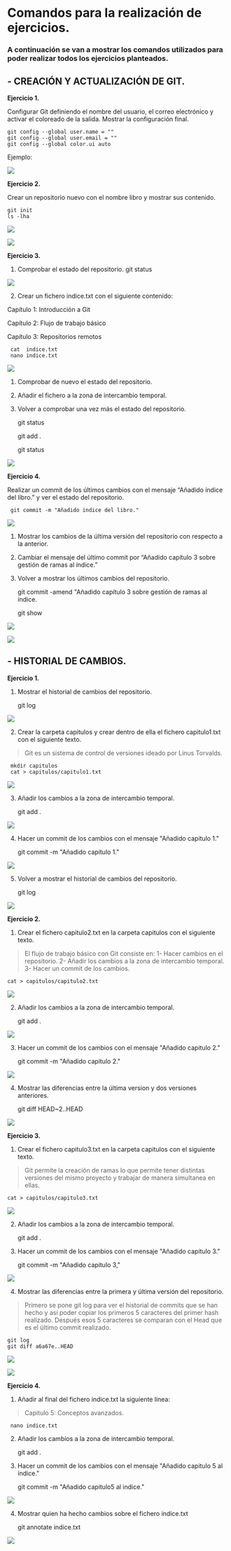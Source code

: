 # Comandos para la realización de ejercicios.

### **A continuación se van a mostrar los comandos utilizados para poder realizar todos los ejercicios planteados.**


## - CREACIÓN Y ACTUALIZACIÓN DE GIT.

**Ejercicio 1.**

Configurar Git definiendo el nombre del usuario, el correo electrónico y activar el coloreado de la salida. Mostrar la configuración final.

    git config --global user.name = ""
    git config --global user.email = ""
    git config --global color.ui auto

Ejemplo:

![](https://github.com/ItzaBesanilla/Libro-git/blob/1cc15b46815d138be34ac03f40d8dabbead55f9d/Ejercicios/1-%20Creaci%C3%B3n%20y%20actualizacion/Configurar%20nombre%20y%20correo.png)

**Ejercicio 2.**

Crear un repositorio nuevo con el nombre libro y mostrar sus contenido.

    git init 
	ls -lha

![](https://github.com/ItzaBesanilla/Libro-git/blob/1cc15b46815d138be34ac03f40d8dabbead55f9d/Ejercicios/1-%20Creaci%C3%B3n%20y%20actualizacion/iniciar%20repositorio.png)

![](https://github.com/ItzaBesanilla/Libro-git/blob/master/Ejercicios/1-%20Creaci%C3%B3n%20y%20actualizacion/Mostrar%20contenido.png)

**Ejercicio 3.**

1. Comprobar el estado del repositorio.
    git status
 
 ![](https://github.com/ItzaBesanilla/Libro-git/blob/1cc15b46815d138be34ac03f40d8dabbead55f9d/Ejercicios/1-%20Creaci%C3%B3n%20y%20actualizacion/Comprobar%20estado%20del%20repositorio.png)
 
2. Crear un fichero indice.txt con el siguiente contenido:

Capítulo 1: Introducción a Git

Capítulo 2: Flujo de trabajo básico

Capítulo 3: Repositorios remotos

     cat  indice.txt
     nano indice.txt
    
![](https://github.com/ItzaBesanilla/Libro-git/blob/1cc15b46815d138be34ac03f40d8dabbead55f9d/Ejercicios/1-%20Creaci%C3%B3n%20y%20actualizacion/Crear%20un%20fichero.png)

1. Comprobar de nuevo el estado del repositorio.
2. Añadir el fichero a la zona de intercambio temporal.
3. Volver a comprobar una vez más el estado del repositorio.


    git status
    
    git add .
    
	  git status

![](https://github.com/ItzaBesanilla/Libro-git/blob/1cc15b46815d138be34ac03f40d8dabbead55f9d/Ejercicios/1-%20Creaci%C3%B3n%20y%20actualizacion/Guardar%20y%20mostrar%20cambios.png)

**Ejercicio 4.**

Realizar un commit de los últimos cambios con el mensaje “Añadido índice del libro.” y ver el estado del repositorio.

     git commit -m "Añadido indice del libro."

![](https://github.com/ItzaBesanilla/Libro-git/blob/7b6f16eb4f27249cc3e4c45d24bdcf12352e4f34/Ejercicios/1-%20Creaci%C3%B3n%20y%20actualizacion/Hacer%20commit.png)

1. Mostrar los cambios de la última versión del repositorio con respecto a la anterior.
2. Cambiar el mensaje del último commit por “Añadido capítulo 3 sobre gestión de ramas al índice.”
3. Volver a mostrar los últimos cambios del repositorio.



     git commit -amend "Añadido capítulo 3 sobre gestión de ramas al índice.
    
     git show
     
     

![](https://github.com/ItzaBesanilla/Libro-git/blob/a03c1e25f6e77ab13c96bc01d1524c7a159280f3/Ejercicios/1-%20Creaci%C3%B3n%20y%20actualizacion/Modificar%20commit%20realizado.png)

![](https://github.com/ItzaBesanilla/Libro-git/blob/a03c1e25f6e77ab13c96bc01d1524c7a159280f3/Ejercicios/1-%20Creaci%C3%B3n%20y%20actualizacion/Mostrar%20ultimos%20cambios.png)


## - HISTORIAL DE CAMBIOS.

**Ejercicio 1.**

1. Mostrar el historial de cambios del repositorio.



     git log

![](https://github.com/ItzaBesanilla/Libro-git/blob/a03c1e25f6e77ab13c96bc01d1524c7a159280f3/Ejercicios/2-%20Historial%20de%20cambios/1-Mostrar%20historial%20de%20cambios.png)


2. Crear la carpeta capitulos y crear dentro de ella el fichero capitulo1.txt con el siguiente texto.
> Git es un sistema de control de versiones ideado por Linus Torvalds.


     mkdir capitulos
	 cat > capitulos/capitulo1.txt

![](https://github.com/ItzaBesanilla/Libro-git/blob/a03c1e25f6e77ab13c96bc01d1524c7a159280f3/Ejercicios/2-%20Historial%20de%20cambios/2-%20crear%20carpeta%20capitulos%20con%20fichero.png)

3. Añadir los cambios a la zona de intercambio temporal.


    git add .
    
![](https://github.com/ItzaBesanilla/Libro-git/blob/a03c1e25f6e77ab13c96bc01d1524c7a159280f3/Ejercicios/2-%20Historial%20de%20cambios/3-%20A%C3%B1adir%20cambios%20a%20zona%20temporal.png)

4. Hacer un commit de los cambios con el mensaje "Añadido capitulo 1."


    git commit -m "Añadido capitulo 1."

![](https://github.com/ItzaBesanilla/Libro-git/blob/a03c1e25f6e77ab13c96bc01d1524c7a159280f3/Ejercicios/2-%20Historial%20de%20cambios/4-%20Hacer%20commit.png)

5. Volver a mostrar el historial de cambios del repositorio.


    git log

![](https://github.com/ItzaBesanilla/Libro-git/blob/a03c1e25f6e77ab13c96bc01d1524c7a159280f3/Ejercicios/2-%20Historial%20de%20cambios/5-%20Mostrar%20historial%20de%20cambios.png)

**Ejercicio 2.**

1. Crear el fichero capitulo2.txt en la carpeta capitulos con el siguiente texto.
>El flujo de trabajo básico con Git consiste en: 1- Hacer cambios en el repositorio. 2- Añadir los cambios a la zona de intercambio temporal. 3- Hacer un commit de los cambios.


    cat > capitulos/capitulo2.txt


![](https://github.com/ItzaBesanilla/Libro-git/blob/a03c1e25f6e77ab13c96bc01d1524c7a159280f3/Ejercicios/2-%20Historial%20de%20cambios/6-%20Crear%20fichero2,%20a%C3%B1adir%20cambios%20y%20hacer%20commit.png)


2. Añadir los cambios a la zona de intercambio temporal.


    git add .

![](https://github.com/ItzaBesanilla/Libro-git/blob/a03c1e25f6e77ab13c96bc01d1524c7a159280f3/Ejercicios/2-%20Historial%20de%20cambios/7-%20A%C3%B1adir%20cambios%20a%20zona%20temporal.png)

3. Hacer un commit de los cambios con el mensaje "Añadido capitulo 2."


    git commit -m "Añadido capitulo 2."

![](https://github.com/ItzaBesanilla/Libro-git/blob/a03c1e25f6e77ab13c96bc01d1524c7a159280f3/Ejercicios/2-%20Historial%20de%20cambios/8-%20Hacer%20commit%20capitulo%202.png)


4. Mostrar las diferencias entre la última version y dos versiones anteriores.


    git diff HEAD~2..HEAD


![](https://github.com/ItzaBesanilla/Libro-git/blob/a03c1e25f6e77ab13c96bc01d1524c7a159280f3/Ejercicios/2-%20Historial%20de%20cambios/9-%20Mostrar%20diferencia%20entre%20ultima%20y%20las%20versiones%20anteriores.png)


**Ejercicio 3.**

1.  Crear el fichero capitulo3.txt en la carpeta capitulos con el siguiente texto.

> Git permite la creación de ramas lo que permite tener distintas versiones del mismo proyecto y trabajar de manera simultanea en ellas.


    cat > capitulos/capitulo3.txt

![](https://github.com/ItzaBesanilla/Libro-git/blob/a03c1e25f6e77ab13c96bc01d1524c7a159280f3/Ejercicios/2-%20Historial%20de%20cambios/10-%20Crear%20capitulo3.png)


2. Añadir los cambios a la zona de intercambio temporal.


     git add .


3. Hacer un commit de los cambios con el mensaje "Añadido capitulo 3."


     git commit -m "Añadido capitulo 3,"

![](https://github.com/ItzaBesanilla/Libro-git/blob/a03c1e25f6e77ab13c96bc01d1524c7a159280f3/Ejercicios/2-%20Historial%20de%20cambios/12-%20Hacer%20commit.png)

4. Mostrar las diferencias entre la primera y última versión del repositorio.

>Primero se pone git log para ver el historial de commits que se han hecho y así poder copiar los primeros 5 caracteres del primer hash realizado.
Después esos 5 caracteres se comparan con el Head que es el último commit realizado.


    git log
	git diff a6a67e..HEAD


![](https://github.com/ItzaBesanilla/Libro-git/blob/a03c1e25f6e77ab13c96bc01d1524c7a159280f3/Ejercicios/2-%20Historial%20de%20cambios/13-1%20mostrar%20diferencia%20entre%201%C2%B0%20y%20ultima%20version.png)

![](https://github.com/ItzaBesanilla/Libro-git/blob/a03c1e25f6e77ab13c96bc01d1524c7a159280f3/Ejercicios/2-%20Historial%20de%20cambios/13-2%20Mostrar%20diferencia%20entre%201%C2%B0%20y%20ultima%20version.png)
    

**Ejercicio 4.**

1. Añadir al final del fichero indice.txt la siguiente línea:

> Capitulo 5: Conceptos avanzados.


     nano indice.txt

2. Añadir los cambios a la zona de intercambio temporal.


     git add .

3. Hacer un commit de los cambios con el mensaje "Añadido capitulo 5 al índice."


     git commit -m "Añadido capitulo5 al indice."

![](https://github.com/ItzaBesanilla/Libro-git/blob/a03c1e25f6e77ab13c96bc01d1524c7a159280f3/Ejercicios/2-%20Historial%20de%20cambios/15-%20Se%20a%C3%B1aden%20cambios%20y%20se%20hace%20commit.png)

4. Mostrar quien ha hecho cambios sobre el fichero indice.txt


     git annotate indice.txt

![](https://github.com/ItzaBesanilla/Libro-git/blob/a03c1e25f6e77ab13c96bc01d1524c7a159280f3/Ejercicios/2-%20Historial%20de%20cambios/16-%20Se%20muestra%20quien%20hizo%20cambios.png)
